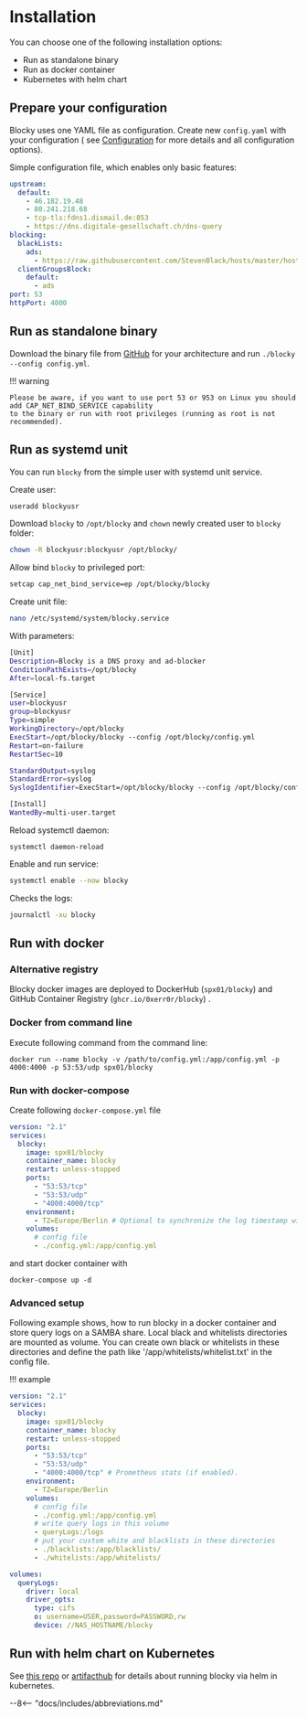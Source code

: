 # Installation

You can choose one of the following installation options:

* Run as standalone binary
* Run as docker container
* Kubernetes with helm chart

## Prepare your configuration

Blocky uses one YAML file as configuration. Create new `config.yaml` with your configuration (
see [Configuration](configuration.md) for more details and all configuration options).

Simple configuration file, which enables only basic features:

```yaml
upstream:
  default:
    - 46.182.19.48
    - 80.241.218.68
    - tcp-tls:fdns1.dismail.de:853
    - https://dns.digitale-gesellschaft.ch/dns-query
blocking:
  blackLists:
    ads:
      - https://raw.githubusercontent.com/StevenBlack/hosts/master/hosts
  clientGroupsBlock:
    default:
      - ads
port: 53
httpPort: 4000
```

## Run as standalone binary

Download the binary file from [GitHub](https://github.com/0xERR0R/blocky/releases) for your architecture and
run `./blocky --config config.yml`.

!!! warning

    Please be aware, if you want to use port 53 or 953 on Linux you should add CAP_NET_BIND_SERVICE capability
    to the binary or run with root privileges (running as root is not recommended).

## Run as systemd unit

You can run `blocky` from the simple user with systemd unit service.

Create user:
```bash
useradd blockyusr
```

Download `blocky` to `/opt/blocky` and `chown` newly created user to `blocky` folder:
```bash
chown -R blockyusr:blockyusr /opt/blocky/
```

Allow bind `blocky` to privileged port:
```bash
setcap cap_net_bind_service=ep /opt/blocky/blocky
```

Create unit file:
```bash
nano /etc/systemd/system/blocky.service
```

With parameters:
```bash
[Unit]
Description=Blocky is a DNS proxy and ad-blocker
ConditionPathExists=/opt/blocky
After=local-fs.target

[Service]
user=blockyusr
group=blockyusr
Type=simple
WorkingDirectory=/opt/blocky
ExecStart=/opt/blocky/blocky --config /opt/blocky/config.yml
Restart=on-failure
RestartSec=10

StandardOutput=syslog
StandardError=syslog
SyslogIdentifier=ExecStart=/opt/blocky/blocky --config /opt/blocky/config.yml

[Install]
WantedBy=multi-user.target
```

Reload systemctl daemon:
```bsh
systemctl daemon-reload
```

Enable and run service:
```bash
systemctl enable --now blocky

```

Checks the logs:
```bash
journalctl -xu blocky
```

## Run with docker

### Alternative registry

Blocky docker images are deployed to DockerHub (`spx01/blocky`) and GitHub Container Registry (`ghcr.io/0xerr0r/blocky`)
.

### Docker from command line

Execute following command from the command line:

```    
docker run --name blocky -v /path/to/config.yml:/app/config.yml -p 4000:4000 -p 53:53/udp spx01/blocky
```

### Run with docker-compose

Create following `docker-compose.yml` file

```yaml
version: "2.1"
services:
  blocky:
    image: spx01/blocky
    container_name: blocky
    restart: unless-stopped
    ports:
      - "53:53/tcp"
      - "53:53/udp"
      - "4000:4000/tcp"
    environment:
      - TZ=Europe/Berlin # Optional to synchronize the log timestamp with host
    volumes:
      # config file
      - ./config.yml:/app/config.yml
```

and start docker container with

```
docker-compose up -d
```

### Advanced setup

Following example shows, how to run blocky in a docker container and store query logs on a SAMBA share. Local black and
whitelists directories are mounted as volume. You can create own black or whitelists in these directories and define the
path like '/app/whitelists/whitelist.txt' in the config file.

!!! example

```yaml
version: "2.1"
services:
  blocky:
    image: spx01/blocky
    container_name: blocky
    restart: unless-stopped
    ports:
      - "53:53/tcp"
      - "53:53/udp"
      - "4000:4000/tcp" # Prometheus stats (if enabled).
    environment:
      - TZ=Europe/Berlin
    volumes:
      # config file
      - ./config.yml:/app/config.yml
      # write query logs in this volume
      - queryLogs:/logs
      # put your custom white and blacklists in these directories
      - ./blacklists:/app/blacklists/
      - ./whitelists:/app/whitelists/

volumes:
  queryLogs:
    driver: local
    driver_opts:
      type: cifs
      o: username=USER,password=PASSWORD,rw
      device: //NAS_HOSTNAME/blocky  
```

## Run with helm chart on Kubernetes

See [this repo](https://github.com/k8s-at-home/charts/tree/master/charts/stable/blocky)
or [artifacthub](https://hub.helm.sh/charts/k8s-at-home/blocky) for details about running blocky via helm in kubernetes.

--8<-- "docs/includes/abbreviations.md"
